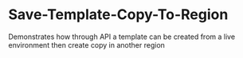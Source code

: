 # Save-Template-Copy-To-Region
Demonstrates how through API a template can be created from a live environment then create copy in another region
